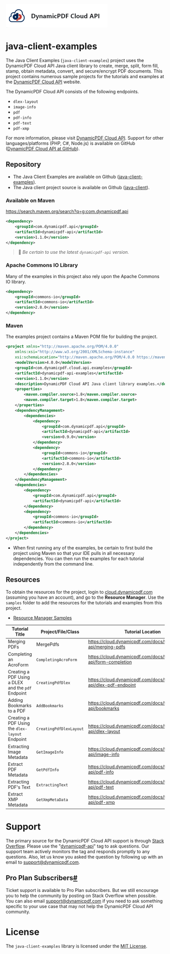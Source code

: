 

![](./logo-banner2.png)

# java-client-examples

The Java Client Examples (`java-client-examples`) project uses the DynamicPDF Cloud API Java client library to create, merge, split, form fill, stamp, obtain metadata, convert, and secure/encrypt PDF documents.  This project contains numerous sample projects for the tutorials and examples at the [DynamicPDF Cloud API](https://cloud.dynamicpdf.com/) website.

The DynamicPDF Cloud API consists of the following endpoints.

* `dlex-layout`
* `image-info`
* `pdf`
* `pdf-info`
* `pdf-text`
* `pdf-xmp`

For more information, please visit [DynamicPDF Cloud API](https://cloud.dynamicpdf.com/ "DynamicPDF Cloud API Homepage"). Support for other languages/platforms (PHP, C#, Node.js) is available on GitHub ([DynamicPDF Cloud API at GitHub](https://github.com/dynamicpdf-api "DynamicPDF Cloud API at GitHub")).

## Repository

* The Java Client Examples are available on Github ([java-client-examples](https://github.com/dynamicpdf-api/java-client-examples)).
* The Java client project source is available on Github ([java-client](https://github.com/dynamicpdf-api/java-client)). 

### **Available on Maven**

https://search.maven.org/search?q=g:com.dynamicpdf.api

```xml
<dependency>
    <groupId>com.dynamicpdf.api</groupId>
    <artifactId>dynamicpdf-api</artifactId>
    <version>1.1.0</version>
</dependency>
```

> :memo: *Be certain to use the latest `dynamicpdf-api` version.*

### **Apache Commons IO Library**

Many of the examples in this project also rely upon the Apache Commons IO library.

```xml
<dependency>
    <groupId>commons-io</groupId>
    <artifactId>commons-io</artifactId>
    <version>2.8.0</version>
</dependency>
```

### Maven

The examples project contains a Maven POM file for building the project. 

```xml
<project xmlns="http://maven.apache.org/POM/4.0.0"
	xmlns:xsi="http://www.w3.org/2001/XMLSchema-instance"
	xsi:schemaLocation="http://maven.apache.org/POM/4.0.0 https://maven.apache.org/xsd/maven-4.0.0.xsd">
	<modelVersion>4.0.0</modelVersion>
	<groupId>com.dynamicpdf.cloud.api.examples</groupId>
	<artifactId>dynamicpdf-api-examples</artifactId>
	<version>1.1.0</version>
	<description>DynamicPDF Cloud API Java client library examples.</description>
	<properties>
		<maven.compiler.source>1.8</maven.compiler.source>
		<maven.compiler.target>1.8</maven.compiler.target>
	</properties>
	<dependencyManagement>
		<dependencies>
			<dependency>
				<groupId>com.dynamicpdf.api</groupId>
				<artifactId>dynamicpdf-api</artifactId>
				<version>0.9.0</version>
			</dependency>
			<dependency>
				<groupId>commons-io</groupId>
				<artifactId>commons-io</artifactId>
				<version>2.8.0</version>
			</dependency>
		</dependencies>
	</dependencyManagement>
	<dependencies>
		<dependency>
			<groupId>com.dynamicpdf.api</groupId>
			<artifactId>dynamicpdf-api</artifactId>
		</dependency>
		<dependency>
			<groupId>commons-io</groupId>
			<artifactId>commons-io</artifactId>
		</dependency>
	</dependencies>
</project>
```

* When first running any of the examples, be certain to first build the project using Maven so that your IDE pulls in all necessary dependencies. You can then run the examples for each tutorial independently from the command line.

## Resources

To obtain the resources for the project, login to [cloud.dynamicpdf.com](cloud.dynamicpdf.com) (assuming you have an account), and go to the **Resource Manager**. Use the `samples` folder to add the resources for the tutorials and examples from this project.

- [Resource Manager Samples](https://cloud.dynamicpdf.com/docs/usersguide/environment-manager/environment-manager-sample-resources)  

| Tutorial Title                                     | Project/File/Class      | Tutorial Location                                            |
| -------------------------------------------------- | ----------------------- | ------------------------------------------------------------ |
| Merging PDFs                                       | MergePdfs               | https://cloud.dynamicpdf.com/docs/tutorials/cloud-api/merging-pdfs |
| Completing an AcroForm                             | `CompletingAcroForm`    | https://cloud.dynamicpdf.com/docs/tutorials/cloud-api/form-completion |
| Creating a PDF Using a DLEX and the `pdf` Endpoint | `CreatingPdfDlex`       | https://cloud.dynamicpdf.com/docs/tutorials/cloud-api/dlex-pdf-endpoint |
| Adding Bookmarks to a PDF                          | `AddBookmarks`          | https://cloud.dynamicpdf.com/docs/tutorials/cloud-api/bookmarks |
| Creating a PDF Using the `dlex-layout` Endpoint    | `CreatingPdfDlexLayout` | https://cloud.dynamicpdf.com/docs/tutorials/cloud-api/dlex-layout |
| Extracting Image Metadata                          | `GetImageInfo`          | https://cloud.dynamicpdf.com/docs/tutorials/cloud-api/image-info |
| Extract PDF Metadata                               | `GetPdfInfo`            | https://cloud.dynamicpdf.com/docs/tutorials/cloud-api/pdf-info |
| Extracting PDF's Text                              | `ExtractingText`        | https://cloud.dynamicpdf.com/docs/tutorials/cloud-api/pdf-text |
| Extract XMP Metadata                               | `GetXmpMetaData`        | https://cloud.dynamicpdf.com/docs/tutorials/cloud-api/pdf-xmp |

# Support

The primary source for the DynamicPDF Cloud API support is through [Stack Overflow](https://stackoverflow.com/questions/tagged/dynamicpdf-api). Please use the "[dynamicpdf-api](https://stackoverflow.com/questions/tagged/dynamicpdf-api)" tag to ask questions. Our support team actively monitors the tag and responds promptly to any questions.  Also, let us know you asked the question by following up with an email to [support@dynamicpdf.com](mailto:support@dynamicpdf.com). 

## Pro Plan Subscribers[#](https://cloud.dynamicpdf.com/support#pro-plan-subscribers)

Ticket support is available to Pro Plan subscribers. But we still encourage you to help the community by posting on Stack Overflow when possible. You can also email [support@dynamicpdf.com](mailto:support@dynamicpdf.com) if you need to ask something specific to your use case that may not help the DynamicPDF Cloud API community.

# License

The `java-client-examples` library is licensed under the [MIT License](./LICENSE).